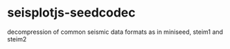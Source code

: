 # seisplotjs-seedcodec
decompression of common seismic data formats as in miniseed, steim1 and steim2
